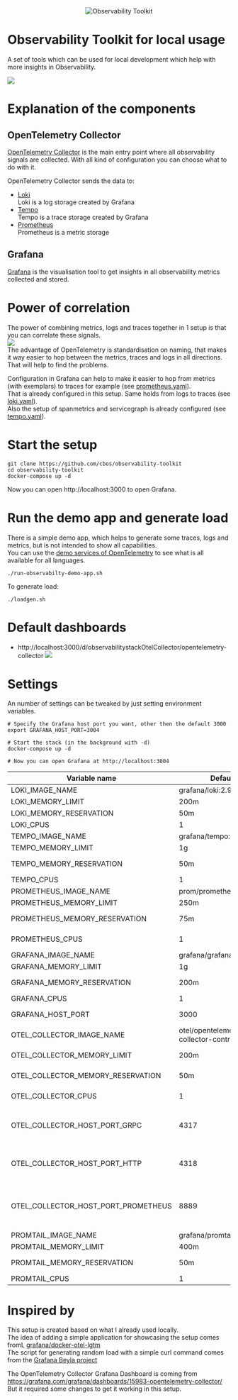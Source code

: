 <div align="center">
  <img src="./docs/logo.png" alt="Observability Toolkit"/>
</div>

# Observability Toolkit for local usage
A set of tools which can be used for local development which help with more insights in Observability.

![](docs/setup.png)

# Explanation of the components

## OpenTelemetry Collector
[OpenTelemetry Collector](https://opentelemetry.io/docs/collector/) is the main entry point where all observability signals are collected.
With all kind of configuration you can choose what to do with it.

OpenTelemetry Collector sends the data to:
- [Loki](https://github.com/grafana/loki)   
  Loki is a log storage created by Grafana
- [Tempo](https://github.com/grafana/tempo)   
  Tempo is a trace storage created by Grafana
- [Prometheus](https://github.com/prometheus/prometheus)   
  Prometheus is a metric storage

## Grafana
[Grafana](https://github.com/grafana/grafana) is the visualisation tool to get insights in all observability metrics collected and stored.

# Power of correlation
The power of combining metrics, logs and traces together in 1 setup is that you can correlate these signals.    
![](docs/correlation_between_signals.png)    
The advantage of OpenTelemetry is standardisation on naming, that makes it way easier to hop between the metrics, traces and logs in all directions.
That will help to find the problems.

Configuration in Grafana can help to make it easier to hop from metrics (with exemplars) to traces for example (see [prometheus.yaml](./config/grafana/provisioning/datasources/prometheus.yaml)).    
That is already configured in this setup. Same holds from logs to traces (see [loki.yaml](./config/grafana/provisioning/datasources/loki.yaml)).   
Also the setup of spanmetrics and servicegraph is already configured (see [tempo.yaml](./config/grafana/provisioning/datasources/tempo.yaml)).   

# Start the setup

```shell
git clone https://github.com/cbos/observability-toolkit
cd observability-toolkit
docker-compose up -d 

```
Now you can open http://localhost:3000 to open Grafana.

# Run the demo app and generate load
There is a simple demo app, which helps to generate some traces, logs and metrics, but is not intended to show all capabilities.    
You can use the [demo services of OpenTelemetry](https://opentelemetry.io/docs/demo/) to see what is all available for all languages.

```shell
./run-observabilty-demo-app.sh 
```

To generate load:
```shell
./loadgen.sh 
```

# Default dashboards
- http://localhost:3000/d/observabilitystackOtelCollector/opentelemetry-collector
![](docs/opentelemetry_collector_dashboard.png)

# Settings 

An number of settings can be tweaked by just setting environment variables.

```shell
# Specify the Grafana host port you want, other then the default 3000
export GRAFANA_HOST_PORT=3004

# Start the stack (in the background with -d)
docker-compose up -d 

# Now you can open Grafana at http://localhost:3004
```

| Variable name                        | Default                                     | Description                                                                                                             |
|--------------------------------------|---------------------------------------------|-------------------------------------------------------------------------------------------------------------------------|  
| LOKI_IMAGE_NAME                      | grafana/loki:2.9.3                          | Loki docker image                                                                                                       |
| LOKI_MEMORY_LIMIT                    | 200m                                        | Memory limit for Loki                                                                                                   |
| LOKI_MEMORY_RESERVATION              | 50m                                         | Memory reservation for Loki                                                                                             |
| LOKI_CPUS                            | 1                                           | Number of CPUs for Loki                                                                                                 |
| TEMPO_IMAGE_NAME                     | grafana/tempo:2.3.1                         | Tempo docker image                                                                                                      |
| TEMPO_MEMORY_LIMIT                   | 1g                                          | Memory limit for Tempo                                                                                                  |
| TEMPO_MEMORY_RESERVATION             | 50m                                         | Memory reservation for Tempo                                                                                            |
| TEMPO_CPUS                           | 1                                           | Number of CPUs for Tempo                                                                                                |
| PROMETHEUS_IMAGE_NAME                | prom/prometheus:v2.49.1                     | Prometheus docker image                                                                                                 |
| PROMETHEUS_MEMORY_LIMIT              | 250m                                        | Memory limit for Prometheus                                                                                             |
| PROMETHEUS_MEMORY_RESERVATION        | 75m                                         | Memory reservation for Prometheus                                                                                       |
| PROMETHEUS_CPUS                      | 1                                           | Number of CPUs for Prometheus                                                                                           |
| GRAFANA_IMAGE_NAME                   | grafana/grafana:10.2.3                      | Grafana docker image                                                                                                    |
| GRAFANA_MEMORY_LIMIT                 | 1g                                          | Memory limit for Grafana                                                                                                |
| GRAFANA_MEMORY_RESERVATION           | 200m                                        | Memory reservation for Grafana                                                                                          |
| GRAFANA_CPUS                         | 1                                           | Number of CPUs for Grafana                                                                                              |
| GRAFANA_HOST_PORT                    | 3000                                        | Port on host on which Grafana will be available                                                                         |
| OTEL_COLLECTOR_IMAGE_NAME            | otel/opentelemetry-collector-contrib:0.92.0 | OpenTelemetry Collector docker image                                                                                    |
| OTEL_COLLECTOR_MEMORY_LIMIT          | 200m                                        | Memory limit of OpenTelemetry Collector                                                                                 |
| OTEL_COLLECTOR_MEMORY_RESERVATION    | 50m                                         | Memory reservation for OpenTelemetry Collector                                                                          |
| OTEL_COLLECTOR_CPUS                  | 1                                           | Number of CPUs for OpenTelemetry Collector                                                                              |
| OTEL_COLLECTOR_HOST_PORT_GRPC        | 4317                                        | Port on host on which OpenTelemetry Collector will be available for OTLP format with GRPC                               |
| OTEL_COLLECTOR_HOST_PORT_HTTP        | 4318                                        | Port on host on which OpenTelemetry Collector will be available for OTLP format with HTTP                               |
| OTEL_COLLECTOR_HOST_PORT_PROMETHEUS  | 8889                                        | Port on host on which OpenTelemetry Collector will listen to expose prometheus data, like http://localhost:8889/metrics |
| PROMTAIL_IMAGE_NAME                  | grafana/promtail:2.8.7                      | Promtail docker image                                                                                                   |
| PROMTAIL_MEMORY_LIMIT                | 400m                                        | Memory limit of Promtail                                                                                                |
| PROMTAIL_MEMORY_RESERVATION          | 50m                                         | Memory reservation for Promtail                                                                                         |
| PROMTAIL_CPUS                        | 1                                           | Number of CPUs for Promtail                                                                                             |


# Inspired by 

This setup is created based on what I already used locally.    
The idea of adding a simple application for showcasing the setup comes fromL [grafana/docker-otel-lgtm](https://github.com/grafana/docker-otel-lgtm)    
The script for generating random load with a simple curl command comes from the [Grafana Beyla project](https://github.com/grafana/beyla/blob/main/examples/greeting-apps/loadgen.sh)

The OpenTelemetry Collector Grafana Dashboard is coming from
https://grafana.com/grafana/dashboards/15983-opentelemetry-collector/    
But it required some changes to get it working in this setup.